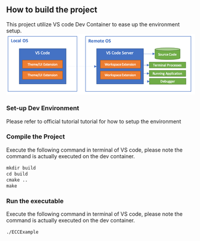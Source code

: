 ## How to build the project
This project utilize VS code Dev Container to ease up the environment setup. 
![alt text](Doc/remote-dev-arch.png)
### Set-up Dev Environment
Please refer to official tutorial tutorial for how to setup the environment
### Compile the Project
Execute the following command in terminal of VS code, please note the command is actually executed on the dev container.
```shell
mkdir build
cd build
cmake ..
make
```
### Run the executable
Execute the following command in terminal of VS code, please note the command is actually executed on the dev container.
```shell
./ECCExample
```
